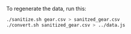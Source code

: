 To regenerate the data, run this:

```bash
./sanitize.sh gear.csv > sanitzed_gear.csv
./convert.sh sanitized_gear.csv > ../data.js
```
